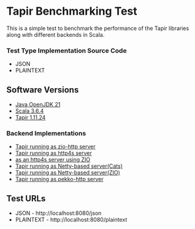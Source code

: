 # Tapir Benchmarking Test

This is a simple test to benchmark the performance of the Tapir libraries along with different backends in Scala.

### Test Type Implementation Source Code

* JSON
* PLAINTEXT

## Software Versions

* [Java OpenJDK 21](https://adoptium.net/temurin/releases/)
* [Scala 3.6.4](https://www.scala-lang.org/)
* [Tapir 1.11.24](https://tapir.softwaremill.com)

### Backend Implementations
* [Tapir running as zio-http server](https://tapir.softwaremill.com/en/latest/server/ziohttp.html)
* [Tapir running as http4s server](https://tapir.softwaremill.com/en/latest/server/http4s.html)
* [as an http4s server using ZIO](https://tapir.softwaremill.com/en/latest/server/zio-http4s.html)
* [Tapir running as Netty-based server(Cats)](https://tapir.softwaremill.com/en/latest/server/netty.html)
* [Tapir running as Netty-based server(ZIO)](https://tapir.softwaremill.com/en/latest/server/netty.html)
* [Tapir running as pekko-http server](https://tapir.softwaremill.com/en/latest/server/pekkohttp.html)

## Test URLs

* JSON - http://localhost:8080/json
* PLAINTEXT - http://localhost:8080/plaintext
